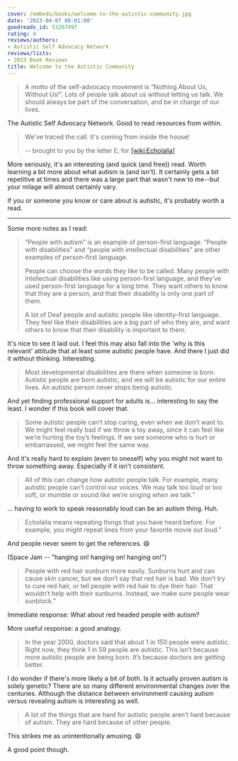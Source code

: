 ```yaml
---
cover: /embeds/books/welcome-to-the-autistic-community.jpg
date: '2023-04-07 00:01:00'
goodreads_id: 53267497
rating: 4
reviews/authors:
- Autistic Self Advocacy Network
reviews/lists:
- 2023 Book Reviews
title: Welcome to the Autistic Community
---
```

> A motto of the self-advocacy movement is “Nothing About Us, Without Us!”. Lots of people talk about us without letting us talk. We should always be part of the conversation, and be in charge of our lives.

The Autistic Self Advocacy Network. Good to read resources from within.

> We've traced the call. It's coming from inside the house!
>
> -- brought to you by the letter E, for [[wiki:Echolalia]]()

More seriously, it's an interesting (and quick (and free)) read. Worth learning a bit more about what autism is (and isn't). It certainly gets a bit repetitive at times and there was a large part that wasn't new to me--but your milage will almost certainly vary. 

If you or someone you know or care about is autistic, it's probably worth a read. 

---

Some more notes as I read: 

> “People with autism” is an example of person-first language. “People with disabilities” and “people with intellectual disabilities” are other examples of person-first language. 
> 
> People can choose the words they like to be called. Many people with intellectual disabilities like using person-first language, and they’ve used person-first language for a long time. They want others to know that they are a person, and that their disability is only one part of them. 
>
> A lot of Deaf people and autistic people like identity-first language. They feel like their disabilities are a big part of who they are, and want others to know that their disability is important to them.

It's nice to see it laid out. I feel this may also fall into the 'why is this relevant' attitude that at least some autistic people have. And there I just did it without thinking. Interesting. 


> Most developmental disabilities are there when someone is born. Autistic people are born autistic, and we will be autistic for our entire lives. An autistic person never stops being autistic.
> 
And yet finding professional support for adults is... interesting to say the least. I wonder if this book will cover that. 

> Some autistic people can’t stop caring, even when we don’t want to. We might feel really bad if we throw a toy away, since it can feel like we’re hurting the toy’s feelings. If we see someone who is hurt or embarrassed, we might feel the same way.

And it's really hard to explain (even to oneself) why you might not want to throw something away. Especially if it isn't consistent. 

> All of this can change how autistic people talk. For example, many autistic people can’t control our voices. We may talk too loud or too soft, or mumble or sound like we’re singing when we talk.”

... having to work to speak reasonably loud can be an autism thing. Huh. 

> Echolalia means repeating things that you have heard before. For example, you might repeat lines from your favorite movie out loud.”

And people never seem to get the references. :smile:

(Space Jam -- "hanging on! hanging on! hanging on!")

> People with red hair sunburn more easily. Sunburns hurt and can cause skin cancer, but we don’t say that red hair is bad. We don’t try to cure red hair, or tell people with red hair to dye their hair. That wouldn’t help with their sunburns. Instead, we make sure people wear sunblock.”

Immediate response: What about red headed people with autism? 

More useful response: a good analogy. 

> In the year 2000, doctors said that about 1 in 150 people were autistic. Right now, they think 1 in 59 people are autistic. This isn’t because more autistic people are being born. It’s because doctors are getting better.

I do wonder if there's more likely a bit of both. Is it actually proven autism is solely genetic? There are so many different environmental changes over the centuries. Although the distance between environment causing autism versus revealing autism is interesting as well. 

> A lot of the things that are hard for autistic people aren’t hard because of autism. They are hard because of other people.

This strikes me as unintentionally amusing. :smile:

A good point though. 

